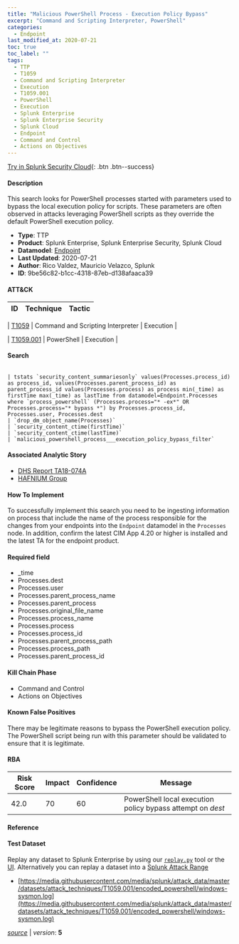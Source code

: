 ```yaml
---
title: "Malicious PowerShell Process - Execution Policy Bypass"
excerpt: "Command and Scripting Interpreter, PowerShell"
categories:
  - Endpoint
last_modified_at: 2020-07-21
toc: true
toc_label: ""
tags:
  - TTP
  - T1059
  - Command and Scripting Interpreter
  - Execution
  - T1059.001
  - PowerShell
  - Execution
  - Splunk Enterprise
  - Splunk Enterprise Security
  - Splunk Cloud
  - Endpoint
  - Command and Control
  - Actions on Objectives
---
```




[Try in Splunk Security Cloud](https://www.splunk.com/en_us/cyber-security.html){: .btn .btn--success}

#### Description

This search looks for PowerShell processes started with parameters used to bypass the local execution policy for scripts. These parameters are often observed in attacks leveraging PowerShell scripts as they override the default PowerShell execution policy.

- **Type**: TTP
- **Product**: Splunk Enterprise, Splunk Enterprise Security, Splunk Cloud
- **Datamodel**: [Endpoint](https://docs.splunk.com/Documentation/CIM/latest/User/Endpoint)
- **Last Updated**: 2020-07-21
- **Author**: Rico Valdez, Mauricio Velazco, Splunk
- **ID**: 9be56c82-b1cc-4318-87eb-d138afaaca39


#### ATT&CK

| ID          | Technique   | Tactic         |
| ----------- | ----------- |--------------- |

| [T1059](https://attack.mitre.org/techniques/T1059/) | Command and Scripting Interpreter | Execution |


| [T1059.001](https://attack.mitre.org/techniques/T1059/001/) | PowerShell | Execution |





#### Search

```

| tstats `security_content_summariesonly` values(Processes.process_id) as process_id, values(Processes.parent_process_id) as parent_process_id values(Processes.process) as process min(_time) as firstTime max(_time) as lastTime from datamodel=Endpoint.Processes where `process_powershell` (Processes.process="* -ex*" OR Processes.process="* bypass *") by Processes.process_id, Processes.user, Processes.dest 
| `drop_dm_object_name(Processes)` 
| `security_content_ctime(firstTime)` 
| `security_content_ctime(lastTime)` 
| `malicious_powershell_process___execution_policy_bypass_filter`
```

#### Associated Analytic Story
* [DHS Report TA18-074A](/stories/dhs_report_ta18-074a)
* [HAFNIUM Group](/stories/hafnium_group)


#### How To Implement
To successfully implement this search you need to be ingesting information on process that include the name of the process responsible for the changes from your endpoints into the `Endpoint` datamodel in the `Processes` node. In addition, confirm the latest CIM App 4.20 or higher is installed and the latest TA for the endpoint product.

#### Required field
* _time
* Processes.dest
* Processes.user
* Processes.parent_process_name
* Processes.parent_process
* Processes.original_file_name
* Processes.process_name
* Processes.process
* Processes.process_id
* Processes.parent_process_path
* Processes.process_path
* Processes.parent_process_id


#### Kill Chain Phase
* Command and Control
* Actions on Objectives


#### Known False Positives
There may be legitimate reasons to bypass the PowerShell execution policy. The PowerShell script being run with this parameter should be validated to ensure that it is legitimate.


#### RBA

| Risk Score  | Impact      | Confidence   | Message      |
| ----------- | ----------- |--------------|--------------|
| 42.0 | 70 | 60 | PowerShell local execution policy bypass attempt on $dest$ |




#### Reference


#### Test Dataset
Replay any dataset to Splunk Enterprise by using our [`replay.py`](https://github.com/splunk/attack_data#using-replaypy) tool or the [UI](https://github.com/splunk/attack_data#using-ui).
Alternatively you can replay a dataset into a [Splunk Attack Range](https://github.com/splunk/attack_range#replay-dumps-into-attack-range-splunk-server)

* [https://media.githubusercontent.com/media/splunk/attack_data/master/datasets/attack_techniques/T1059.001/encoded_powershell/windows-sysmon.log](https://media.githubusercontent.com/media/splunk/attack_data/master/datasets/attack_techniques/T1059.001/encoded_powershell/windows-sysmon.log)



[*source*](https://github.com/splunk/security_content/tree/develop/detections/endpoint/malicious_powershell_process_-_execution_policy_bypass.yml) \| *version*: **5**